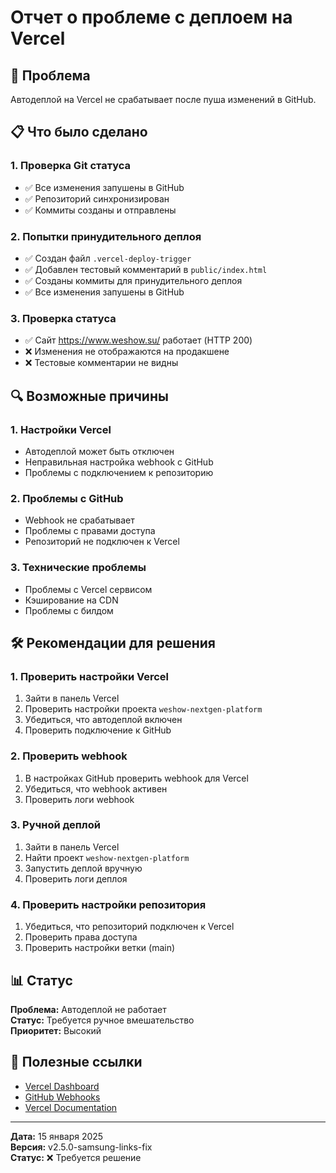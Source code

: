 # Отчет о проблеме с деплоем на Vercel

## 🚨 Проблема
Автодеплой на Vercel не срабатывает после пуша изменений в GitHub.

## 📋 Что было сделано

### 1. Проверка Git статуса
- ✅ Все изменения запушены в GitHub
- ✅ Репозиторий синхронизирован
- ✅ Коммиты созданы и отправлены

### 2. Попытки принудительного деплоя
- ✅ Создан файл `.vercel-deploy-trigger`
- ✅ Добавлен тестовый комментарий в `public/index.html`
- ✅ Созданы коммиты для принудительного деплоя
- ✅ Все изменения запушены в GitHub

### 3. Проверка статуса
- ✅ Сайт https://www.weshow.su/ работает (HTTP 200)
- ❌ Изменения не отображаются на продакшене
- ❌ Тестовые комментарии не видны

## 🔍 Возможные причины

### 1. Настройки Vercel
- Автодеплой может быть отключен
- Неправильная настройка webhook с GitHub
- Проблемы с подключением к репозиторию

### 2. Проблемы с GitHub
- Webhook не срабатывает
- Проблемы с правами доступа
- Репозиторий не подключен к Vercel

### 3. Технические проблемы
- Проблемы с Vercel сервисом
- Кэширование на CDN
- Проблемы с билдом

## 🛠️ Рекомендации для решения

### 1. Проверить настройки Vercel
1. Зайти в панель Vercel
2. Проверить настройки проекта `weshow-nextgen-platform`
3. Убедиться, что автодеплой включен
4. Проверить подключение к GitHub

### 2. Проверить webhook
1. В настройках GitHub проверить webhook для Vercel
2. Убедиться, что webhook активен
3. Проверить логи webhook

### 3. Ручной деплой
1. Зайти в панель Vercel
2. Найти проект `weshow-nextgen-platform`
3. Запустить деплой вручную
4. Проверить логи деплоя

### 4. Проверить настройки репозитория
1. Убедиться, что репозиторий подключен к Vercel
2. Проверить права доступа
3. Проверить настройки ветки (main)

## 📊 Статус

**Проблема:** Автодеплой не работает  
**Статус:** Требуется ручное вмешательство  
**Приоритет:** Высокий  

## 🔗 Полезные ссылки

- [Vercel Dashboard](https://vercel.com/dashboard)
- [GitHub Webhooks](https://github.com/slider460/weshow-nextgen-platform/settings/hooks)
- [Vercel Documentation](https://vercel.com/docs)

---

**Дата:** 15 января 2025  
**Версия:** v2.5.0-samsung-links-fix  
**Статус:** ❌ Требуется решение
